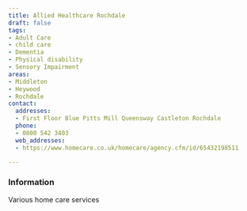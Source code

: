 ```yaml
---
title: Allied Healthcare Rochdale
draft: false
tags:
- Adult Care
- child care
- Dementia
- Physical disability
- Sensory Impairment
areas:
- Middleton
- Heywood
- Rochdale
contact:
  addresses:
  - First Floor Blue Pitts Mill Queensway Castleton Rochdale
  phone:
  - 0800 542 3403
  web_addresses:
  - https://www.homecare.co.uk/homecare/agency.cfm/id/65432198511

---
```


### Information
Various home care services
